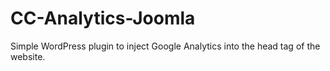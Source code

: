 # CC-Analytics-Joomla
Simple WordPress plugin to inject Google Analytics into the head tag of the website.
